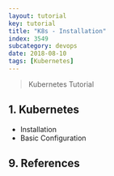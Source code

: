 ```yaml
---
layout: tutorial
key: tutorial
title: "K8s - Installation"
index: 3549
subcategory: devops
date: 2018-08-10
tags: [Kubernetes]
---
```


> Kubernetes Tutorial

## 1. Kubernetes
* Installation
* Basic Configuration


## 9. References
